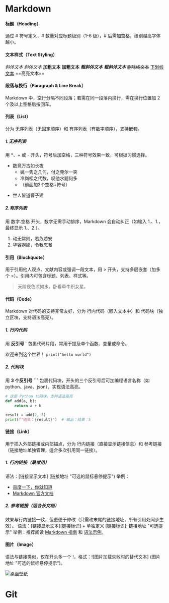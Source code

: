 # Markdown

#### 标题（Heading）
通过 # 符号定义，# 数量对应标题级别（1-6 级），# 后需加空格，级别越高字体越小。

#### 文本样式（Text Styling）
*斜体文本* _斜体文本_
**加粗文本** __加粗文本__
***粗斜体文本*** ___粗斜体文本___
~~删除线文本~~
<u>下划线文本</u>
==高亮文本==

#### 段落与换行（Paragraph & Line Break）
Markdown 中，空行分隔不同段落；若需在同一段落内换行，需在换行位置加 2 个及以上空格后按回车。

#### 列表（List）
分为 无序列表（无固定顺序）和 有序列表（有数字顺序），支持嵌套。
##### 1.无序列表
用 *、+ 或 - 开头，符号后加空格，三种符号效果一致，可根据习惯选择。

- 数竞万古如长夜
  - 姚一隽之几何，付之莞尔一笑
  - 冷岗松之代数，叹他水题何多
  - （前面加2个空格+符号）

+ 世人皆道曹子建

##### 2.有序列表
用 数字.空格 开头，数字无需手动排序，Markdown 会自动纠正（如输入 1.、1.，最终显示 1.、2.）。

1. 动无常则，若危若安
2. 华容婀娜，令我忘餐

#### 引用（Blockquote）
用于引用他人观点、文献内容或强调一段文本，用 > 开头，支持多层嵌套（加多个 >）。引用内可包含标题、列表、样式等。
> 天阶夜色凉如水，卧看牵牛织女星。

#### 代码（Code）
Markdown 对代码的支持非常友好，分为 行内代码（嵌入文本中）和 代码块（独立区块，支持语法高亮）。

##### 1. 行内代码
用 **反引号 `** 包裹代码片段，常用于提及单个函数、变量或命令。

欢迎来到这个世界！ `print("hello world")`
##### 2. 代码块
用 **3 个反引号 ```** 包裹代码块，开头的三个反引号后可加编程语言名称（如 python、java、json），实现语法高亮。
``` python
# 这是 Python 代码块，支持语法高亮
def add(a, b):
    return a + b

result = add(2, 3)
print(f"结果：{result}")  # 输出：结果：5
```

#### 链接（Link）
用于插入外部链接或内部锚点，分为 行内链接（直接显示链接信息）和 参考链接（链接地址单独管理，适合多次引用同一链接）。

##### 1. 行内链接（最常用）
语法：[链接显示文本] (链接地址 "可选的鼠标悬停提示")
举例：
- [百度一下，你就知道](https://www.baidu.com "百度")
- [Markdown 官方文档](https://daringfireball.net/projects/markdown/ "Markdown Official Site")

##### 2. 参考链接（适合长文档）
效果与行内链接一致，但更便于修改（只需改末尾的链接地址，所有引用处同步生效）。
语法：[链接显示文本][链接标识] + 单独定义 [链接标识]: 链接地址 "可选提示"
举例：推荐阅读 [Markdown 指南][guide] 和 [语法示例][example]。

[guide]: https://www.markdownguide.org "Markdown Guide"
[example]: https://www.markdownguide.org/basic-syntax/ "Markdown Syntax Examples"

#### 图片（Image）
语法与链接类似，仅在开头多一个 !，格式：![图片加载失败时的替代文本] (图片地址 "可选的鼠标悬停提示")。

![桌面壁纸](https://ts1.tc.mm.bing.net/th/id/OIP-C.StrDRqennoZNbzSPZapKZwAAAA?r=0&rs=1&pid=ImgDetMain&o=7&rm=3 "壁纸")


# Git
